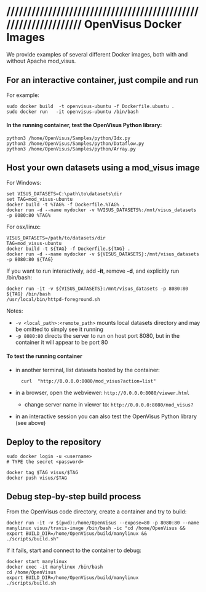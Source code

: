 # ////////////////////////////////////////////////////////////////  OpenVisus Docker Images

We provide examples of several different Docker images, both with and without Apache mod_visus.

## For an interactive container, just compile and run
For example:

```
sudo docker build  -t openvisus-ubuntu -f Dockerfile.ubuntu .
sudo docker run   -it openvisus-ubuntu /bin/bash 
```

#### In the running container, test the OpenVisus Python library:

```
python3 /home/OpenVisus/Samples/python/Idx.py
python3 /home/OpenVisus/Samples/python/Dataflow.py
python3 /home/OpenVisus/Samples/python/Array.py
```

## Host your own datasets using a mod_visus image

For Windows:
```
set VISUS_DATASETS=C:\path\to\datasets\dir
set TAG=mod_visus-ubuntu
docker build -t %TAG% -f Dockerfile.%TAG% .
docker run -d --name mydocker -v %VISUS_DATASETS%:/mnt/visus_datasets -p 8080:80 %TAG%
```

For osx/linux:
```
VISUS_DATASETS=/path/to/datasets/dir
TAG=mod_visus-ubuntu
docker build -t ${TAG} -f Dockerfile.${TAG} .
docker run -d --name mydocker -v ${VISUS_DATASETS}:/mnt/visus_datasets -p 8080:80 ${TAG}
```

If you want to run interactively, add **-it**, remove **-d**, and explicitly run /bin/bash:
```
docker run -it -v ${VISUS_DATASETS}:/mnt/visus_datasets -p 8080:80 ${TAG} /bin/bash
/usr/local/bin/httpd-foreground.sh
```

Notes:
* `-v <local_path>:<remote_path>` mounts local datasets directory and may be omitted to simply see it running
* `-p 8080:80` directs the server to run on host port 8080, but in the container it will appear to be port 80

#### To test the running container

- in another terminal, list datasets hosted by the container:

        curl  "http://0.0.0.0:8080/mod_visus?action=list"

- in a browser, open the webviewer: `http://0.0.0.0:8080/viewer.html`
    - change server name in viewer to: `http://0.0.0.0:8080/mod_visus?`

- in an interactive session you can also test the OpenVisus Python library (see above)

## Deploy to the repository

```
sudo docker login -u <username>
# TYPE the secret <password>

docker tag $TAG visus/$TAG
docker push visus/$TAG
```

## Debug step-by-step build process

From the OpenVisus code directory, create a container and try to build:
```
docker run -it -v $(pwd):/home/OpenVisus --expose=80 -p 8080:80 --name manylinux visus/travis-image /bin/bash -ic "cd /home/OpenVisus && export BUILD_DIR=/home/OpenVisus/build/manylinux && ./scripts/build.sh"
```

If it fails, start and connect to the container to debug:
```
docker start manylinux
docker exec -it manylinux /bin/bash
cd /home/OpenVisus
export BUILD_DIR=/home/OpenVisus/build/manylinux
./scripts/build.sh
```
